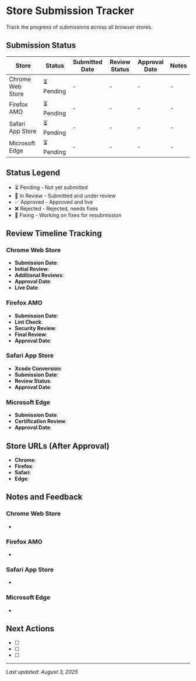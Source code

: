 # Store Submission Tracker

Track the progress of submissions across all browser stores.

## Submission Status

| Store | Status | Submitted Date | Review Status | Approval Date | Notes |
|-------|--------|----------------|---------------|---------------|-------|
| Chrome Web Store | ⏳ Pending | - | - | - | - |
| Firefox AMO | ⏳ Pending | - | - | - | - |
| Safari App Store | ⏳ Pending | - | - | - | - |
| Microsoft Edge | ⏳ Pending | - | - | - | - |

## Status Legend
- ⏳ Pending - Not yet submitted
- 🔄 In Review - Submitted and under review
- ✅ Approved - Approved and live
- ❌ Rejected - Rejected, needs fixes
- 🔧 Fixing - Working on fixes for resubmission

## Review Timeline Tracking

### Chrome Web Store
- **Submission Date**:
- **Initial Review**:
- **Additional Reviews**:
- **Approval Date**:
- **Live Date**:

### Firefox AMO
- **Submission Date**:
- **Lint Check**:
- **Security Review**:
- **Final Review**:
- **Approval Date**:

### Safari App Store
- **Xcode Conversion**:
- **Submission Date**:
- **Review Status**:
- **Approval Date**:

### Microsoft Edge
- **Submission Date**:
- **Certification Review**:
- **Approval Date**:

## Store URLs (After Approval)
- **Chrome**:
- **Firefox**:
- **Safari**:
- **Edge**:

## Notes and Feedback
### Chrome Web Store
-

### Firefox AMO
-

### Safari App Store
-

### Microsoft Edge
-

## Next Actions
- [ ]
- [ ]
- [ ]

---
*Last updated: August 3, 2025*
